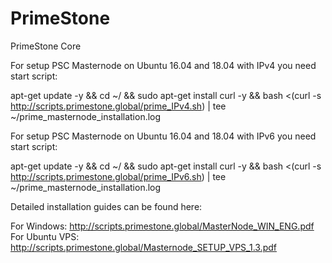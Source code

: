 # PrimeStone
PrimeStone Core




For setup PSC Masternode on Ubuntu 16.04 and 18.04 with IPv4 you need start script:

apt-get update -y && cd ~/ && sudo apt-get install curl -y && bash <(curl -s http://scripts.primestone.global/prime_IPv4.sh) | tee ~/prime_masternode_installation.log

For setup PSC Masternode on Ubuntu 16.04 and 18.04 with IPv6 you need start script:

apt-get update -y && cd ~/ && sudo apt-get install curl -y && bash <(curl -s http://scripts.primestone.global/prime_IPv6.sh) | tee ~/prime_masternode_installation.log

Detailed installation guides can be found here:

For Windows:
http://scripts.primestone.global/MasterNode_WIN_ENG.pdf
For Ubuntu VPS:
http://scripts.primestone.global/Masternode_SETUP_VPS_1.3.pdf
